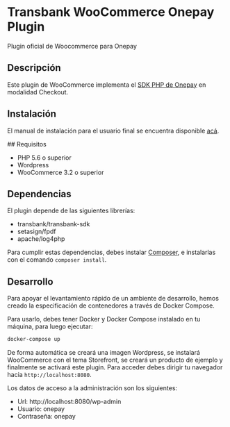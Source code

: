 # Transbank WooCommerce Onepay Plugin

Plugin oficial de Woocommerce para Onepay

## Descripción

Este plugin de WooCommerce implementa el [SDK PHP de Onepay](https://github.com/TransbankDevelopers/transbank-sdk-php) en modalidad Checkout. 

## Instalación
El manual de instalación para el usuario final se encuentra disponible [acá](docs/INSTALLATION.md).

## Requisitos 
* PHP 5.6 o superior
* Wordpress
* WooCommerce 3.2 o superior

## Dependencias

El plugin depende de las siguientes librerías:

* transbank/transbank-sdk
* setasign/fpdf
* apache/log4php

Para cumplir estas dependencias, debes instalar [Composer](https://getcomposer.org), e instalarlas con el comando `composer install`.

## Desarrollo

Para apoyar el levantamiento rápido de un ambiente de desarrollo, hemos creado la especificación de contenedores a través de Docker Compose.

Para usarlo, debes tener Docker y Docker Compose instalado en tu máquina, para luego ejecutar:

```bash
docker-compose up
```

De forma automática se creará una imagen Wordpress, se instalará WooCommerce con el tema Storefront, se creará un producto de ejemplo y finalmente se activará este plugin. Para acceder debes dirigir tu navegador hacia `http://localhost:8080`.


Los datos de acceso a la administración son los siguientes:

* Url: http://localhost:8080/wp-admin
* Usuario: onepay
* Contraseña: onepay